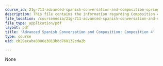 ```yaml
---
course_id: 21g-711-advanced-spanish-conversation-and-composition-spring-2014
description: This file contains the information regarding Composition 4.
file_location: /coursemedia/21g-711-advanced-spanish-conversation-and-composition-spring-2014/cb29ecaba0006e3013bdd768132cda2b_MIT21G_711S14_Comp4.pdf
file_type: application/pdf
layout: pdf
title: 'Advanced Spanish Conversation and Composition: Composition 4'
type: course
uid: cb29ecaba0006e3013bdd768132cda2b

---
```

None